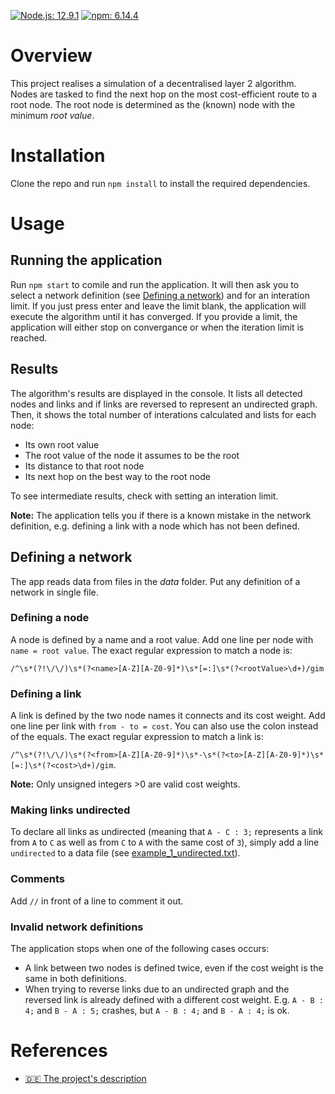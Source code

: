 [![Node.js: 12.9.1](https://img.shields.io/badge/node-12.9.1-green.svg)](https://nodejs.org)
[![npm: 6.14.4](https://img.shields.io/badge/npm-6.14.4-green.svg)](https://npmjs.com)

# Overview

This project realises a simulation of a decentralised layer 2 algorithm. Nodes are tasked to find the next hop on the most cost-efficient route to a root node. The root node is determined as the (known) node with the minimum *root value*.

# Installation

Clone the repo and run `npm install` to install the required dependencies.

# Usage

## Running the application

Run `npm start` to comile and run the application. It will then ask you to select a network definition (see [Defining a network](#defining-a-network)) and for an interation limit. If you just press enter and leave the limit blank, the application will execute the algorithm until it has converged. If you provide a limit, the application will either stop on convergance or when the iteration limit is reached.

## Results

The algorithm's results are displayed in the console. It lists all detected nodes and links and if links are reversed to represent an undirected graph. Then, it shows the total number of interations calculated and lists for each node:

* Its own root value
* The root value of the node it assumes to be the root
* Its distance to that root node
* Its next hop on the best way to the root node

To see intermediate results, check with setting an interation limit.

**Note:** The application tells you if there is a known mistake in the network definition, e.g. defining a link with a node which has not been defined.

## Defining a network

The app reads data from files in the *data* folder. Put any definition of a network in single file. 

### Defining a node

A node is defined by a name and a root value. Add one line per node with ` name = root value`. 
The exact regular expression to match a node is:

``` /^\s*(?!\/\/)\s*(?<name>[A-Z][A-Z0-9]*)\s*[=:]\s*(?<rootValue>\d+)/gim ```

### Defining a link

A link is defined by the two node names it connects and its cost weight. Add one line per link with `from - to = cost`. You can also use the colon instead of the equals. The exact regular expression to match a link is:

``` /^\s*(?!\/\/)\s*(?<from>[A-Z][A-Z0-9]*)\s*-\s*(?<to>[A-Z][A-Z0-9]*)\s*[=:]\s*(?<cost>\d+)/gim ```.

**Note:** Only unsigned integers >0 are valid cost weights.

### Making links undirected

To declare all links as undirected (meaning that `A - C : 3;` represents a link from `A` to `C` as well as from `C` to `A` with the same cost of `3`), simply add a line `undirected` to a data file (see [example_1_undirected.txt](/data/example_1_undirected.txt)).

### Comments
Add `//` in front of a line to comment it out.

### Invalid network definitions

The application stops when one of the following cases occurs:

* A link between two nodes is defined twice, even if the cost weight is the same in both definitions.
* When trying to reverse links due to an undirected graph and the reversed link is already defined with a different cost weight. E.g. `A - B : 4;` and `B - A : 5;` crashes, but `A - B : 4;` and `B - A : 4;` is ok.

# References

* [:de: The project's description](https://sto-www.de/dhbw/vorlesungen/spanning-tree)
